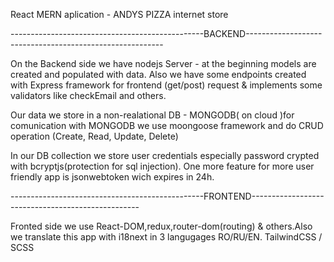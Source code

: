 React MERN aplication - ANDYS PIZZA internet store

------------------------------------------------BACKEND---------------------------------------------------------

On the Backend side we have nodejs Server - at the beginning models are created and populated with data.
Also we have some endpoints created with Express framework for frontend (get/post) request 
& implements some validators like checkEmail and others.

Our data we store in a non-realational DB - MONGODB( on cloud )for comunication with MONGODB we use moongoose
framework and do CRUD operation (Create, Read, Update, Delete)

In our DB collection we store user credentials especially password crypted with bcryptjs(protection for sql injection).
One more feature for more user friendly app is jsonwebtoken wich expires in 24h.

------------------------------------------------FRONTEND--------------------------------------------------

Fronted side we use React-DOM,redux,router-dom(routing) & others.Also we translate this app with i18next in 3 langugages RO/RU/EN. TailwindCSS / SCSS

